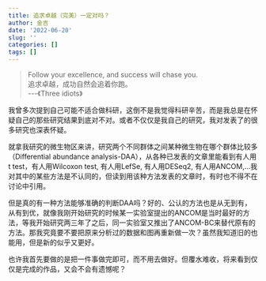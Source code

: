 ```yaml
---
title: 追求卓越（完美）一定对吗？
author: 金吉
date: '2022-06-20'
slug: ''
categories: []
tags: []
---
```


> Follow your excellence, and success will chase you.   
> 追求卓越，成功自然会追着你跑。        
>    ---《Three idiots》


我曾多次提到自己可能不适合做科研，这倒不是我觉得科研辛苦，而是我总是在怀疑自己的那些研究结果到底对不对。或者不仅仅是我自己的研究，我对发表了的很多研究也深表怀疑。

就拿我研究的微生物区来讲，研究两个不同群体之间某种微生物在哪个群体比较多（Differential abundance analysis-DAA），从各种已发表的文章里能看到有人用t test，有人用Wilcoxon test, 有人用LefSe, 有人用DESeq2, 有人用ANCOM,...我对其中的某些方法是不认同的，但读到用该种方法发表的文章时，有时也不得不在讨论中引用。

但是真的有一种方法能够准确的判断DAA吗？好的、公认的方法也是从无到有，从有到优，就像我刚开始研究的时候某一实验室提出的ANCOM是当时最好的方法，等我开始研究两三年了之后，同一实验室又推出了ANCOM-BC来替代原有的方法。那我究竟要不要把原来分析过的数据和图再重新做一次？虽然我知道旧的也能用，但是新的似乎又更好。


也许我首先要做的是把一件事做完即可，而不用去做好。但覆水难收，将来看到仅仅是完成的作品，又会不会有遗憾呢？




